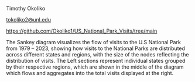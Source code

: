 Timothy Okoliko

tokoliko2@unl.edu

https://github.com/Okoliko1/US_National_Park_Visits/tree/main

The Sankey diagram visualizes the flow of visits to the U.S National Park from 1979 – 2023, showing how visits to the National Parks are distributed across different states and regions, with the size of the nodes reflecting the distribution of visits. The Left sections represent individual states grouped by their respective regions, which are shown in the middle of the diagram which flows and aggregates into the total visits displayed at the right.
